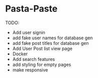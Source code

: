 # Pasta-Paste
TODO:
* Add user signin
* add fake user names for database gen
* add fake post titles for database gen
* Add User Post list view page
* Docker
* Add search features
* add styling for empty pages
* make responsive